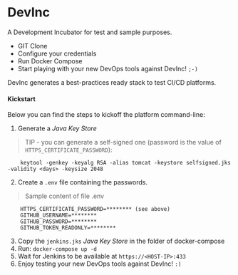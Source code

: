 # DevInc

A Development Incubator for test and sample purposes.

- GIT Clone
- Configure your credentials
- Run Docker Compose
- Start playing with your new DevOps tools against DevInc! `;-)`

DevInc generates a best-practices ready stack to test CI/CD platforms.


#### Kickstart
Below you can find the steps to kickoff the platform command-line:

1. Generate a _Java Key Store_

> TIP - you can generate a self-signed one (password is the value of `HTTPS_CERTIFICATE_PASSWORD`):
````
    keytool -genkey -keyalg RSA -alias tomcat -keystore selfsigned.jks -validity <days> -keysize 2048
````

2. Create a `.env` file containing the passwords.

> Sample content of file .env
````    
    HTTPS_CERTIFICATE_PASSWORD=******** (see above)
    GITHUB_USERNAME=********
    GITHUB_PASSWORD=********
    GITHUB_TOKEN_READONLY=********
````
   
3. Copy the <code>jenkins.jks</code> _Java Key Store_ in the folder of docker-compose
4. Run: <code>docker-compose up -d</code>
5. Wait for Jenkins to be available at <code>https://\<HOST-IP\>:433</code>
6. Enjoy testing your new DevOps tools against DevInc! `:)`
